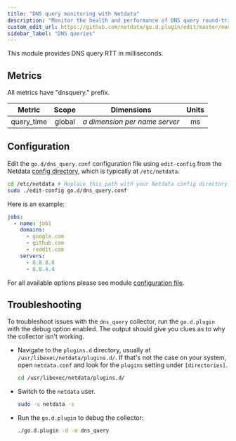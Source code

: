```yaml
---
title: "DNS query monitoring with Netdata"
description: "Monitor the health and performance of DNS query round-trip time with zero configuration, per-second metric granularity, and interactive visualizations."
custom_edit_url: https://github.com/netdata/go.d.plugin/edit/master/modules/dnsquery/README.md
sidebar_label: "DNS queries"
---
```




This module provides DNS query RTT in milliseconds.

## Metrics

All metrics have "dnsquery." prefix.

| Metric     | Scope  |             Dimensions             | Units |
|------------|:------:|:----------------------------------:|:-----:|
| query_time | global | <i>a dimension per name server</i> |  ms   |

## Configuration

Edit the `go.d/dns_query.conf` configuration file using `edit-config` from the
Netdata [config directory](/docs/configure/nodes), which is typically at `/etc/netdata`.

```bash
cd /etc/netdata # Replace this path with your Netdata config directory
sudo ./edit-config go.d/dns_query.conf
```

Here is an example:

```yaml
jobs:
  - name: job1
    domains:
      - google.com
      - github.com
      - reddit.com
    servers:
      - 8.8.8.8
      - 8.8.4.4
```

For all available options please see
module [configuration file](https://github.com/netdata/go.d.plugin/blob/master/config/go.d/dns_query.conf).

## Troubleshooting

To troubleshoot issues with the `dns_query` collector, run the `go.d.plugin` with the debug option enabled. The output
should give you clues as to why the collector isn't working.

- Navigate to the `plugins.d` directory, usually at `/usr/libexec/netdata/plugins.d/`. If that's not the case on
  your system, open `netdata.conf` and look for the `plugins` setting under `[directories]`.

  ```bash
  cd /usr/libexec/netdata/plugins.d/
  ```

- Switch to the `netdata` user.

  ```bash
  sudo -u netdata -s
  ```

- Run the `go.d.plugin` to debug the collector:

  ```bash
  ./go.d.plugin -d -m dns_query
  ```

